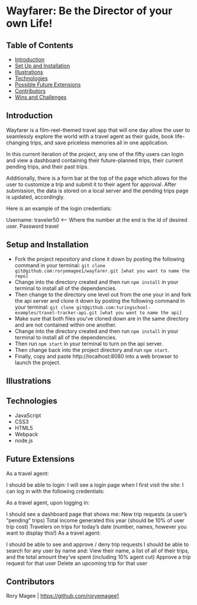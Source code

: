# Wayfarer: Be the Director of your own Life!

## Table of Contents

  - [Introduction](#Introduction)
  - [Set Up and Installation](#Set-Up)
  - [Illustrations](#Illustrations)
  - [Technologies](#Technologies)
  - [Possible Future Extensions](#Possible-Future-Extensions)
  - [Contributors](#Collaborators)
  - [Wins and Challenges](#Wins)

## Introduction

Wayfarer is a film-reel-themed travel app that will one day allow the user to seamlessly explore the world with a travel agent as their guide, book life-changing trips, and save priceless memories all in one application.

In this current iteration of the project, any one of the fifty users can login and view a dashboard containing their future-planned trips, their current pending trips, and their past trips.

Additionally, there is a form bar at the top of the page which allows for the user to customize a trip and submit it to their agent for approval.  After submission, the data is stored on a local server and the pending trips page is updated, accordingly.

Here is an example of the login credentials:

Username: traveler50 <-- Where the number at the end is the id of desired user.
Password travel

## Setup and Installation

- Fork the project repository and clone it down by posting the following command in your terminal: `git clone git@github.com:roryemagee1/wayfarer.git [what you want to name the repo]`
- Change into the directory created and then run `npm install` in your terminal to install all of the dependencies.
- Then change to the directory one level out from the one your in and fork the api server and clone it down by posting the following command in your terminal:
`git clone git@github.com:turingschool-examples/travel-tracker-api.git [what you want to name the api]`
- Make sure that both files you've cloned down are in the same directory and are not contained within one another.
- Change into the directory created and then run `npm install` in your terminal to install all of the dependencies.
- Then run `npm start` in your terminal to turn on the api server.
- Then change back into the project directory and run `npm start`.
- Finally, copy and paste http://localhost:8080 into a web browser to launch the project.

## Illustrations

## Technologies

- JavaScript
- CSS3
- HTML5
- Webpack
- node.js

## Future Extensions

As a travel agent:

I should be able to login:
I will see a login page when I first visit the site:
I can log in with the following credentials:

As a travel agent, upon logging in:

I should see a dashboard page that shows me:
New trip requests (a user’s “pending” trips)
Total income generated this year (should be 10% of user trip cost)
Travelers on trips for today’s date (number, names, however you want to display this!)
As a travel agent:

I should be able to see and approve / deny trip requests
I should be able to search for any user by name and:
View their name, a list of all of their trips, and the total amount they’ve spent (including 10% agent cut)
Approve a trip request for that user
Delete an upcoming trip for that user

## Contributors

Rory Magee | https://github.com/roryemagee1
